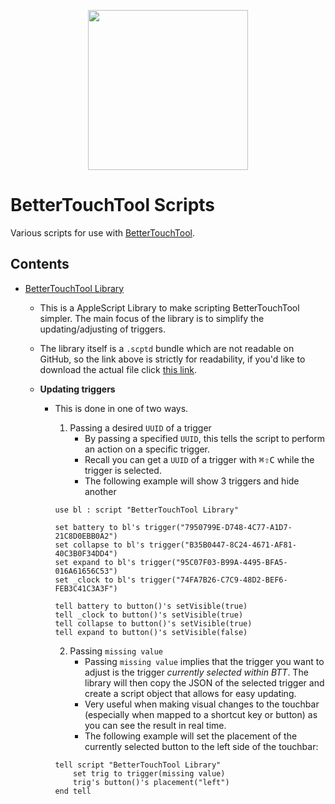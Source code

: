 <p align="center">
<img src="https://folivora.ai/folivora/static/media/btticon.cc0bf8bc.png" width="256" height="256">
</p>

# BetterTouchTool Scripts

Various scripts for use with [BetterTouchTool](https://folivora.ai/).

## Contents

- [BetterTouchTool Library][ej8172hf]
    - This is a AppleScript Library to make scripting BetterTouchTool simpler. The main focus of the library is to simplify the updating/adjusting of triggers.
    - The library itself is a `.scptd` bundle which are not readable on GitHub, so the link above is strictly for readability, if you'd like to download the actual file click [this link](./BetterTouchTool-Library.zip).

    - **Updating triggers**
      - This is done in one of two ways.
        1. Passing a desired `UUID` of a trigger
            - By passing a specified `UUID`, this tells the script to perform an action on a specific trigger.
            - Recall you can get a `UUID` of a trigger with <kbd>⌘</kbd><kbd>⇧</kbd><kbd>C</kbd> while the trigger is selected.
            - The following example will show 3 triggers and hide another

        ```AppleScript
        use bl : script "BetterTouchTool Library"

        set battery to bl's trigger("7950799E-D748-4C77-A1D7-21C8D0EBB0A2")
        set collapse to bl's trigger("B35B0447-8C24-4671-AF81-40C3B0F34DD4")
        set expand to bl's trigger("95C07F03-B99A-4495-BFA5-016A61656C53")
        set _clock to bl's trigger("74FA7B26-C7C9-48D2-BEF6-FEB3C41C3A3F")

        tell battery to button()'s setVisible(true)
        tell _clock to button()'s setVisible(true)
        tell collapse to button()'s setVisible(true)
        tell expand to button()'s setVisible(false)
        ```
        2. Passing `missing value`
            - Passing `missing value` implies that the trigger you want to adjust is the trigger _currently selected within BTT_. The library will then copy the JSON of the selected trigger and create a script object that allows for easy updating.
            - Very useful when making visual changes to the touchbar (especially when mapped to a shortcut key or button) as you can see the result in real time.
            - The following example will set the placement of the currently selected button to the left side of the touchbar:

        ```AppleScript
        tell script "BetterTouchTool Library"
            set trig to trigger(missing value)
            trig's button()'s placement("left")
        end tell
        ```

[ej8172hf]: ./BetterTouchTool-Library.applescript
